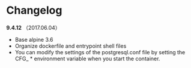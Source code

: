 # Changelog

**9.4.12** （2017.06.04）

- Base alpine 3.6
- Organize dockerfile and entrypoint shell files
- You can modify the settings of the postgresql.conf file by setting the CFG_ * environment variable when you start the container.

